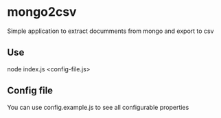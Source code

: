 # mongo2csv
Simple application to extract documments from mongo and export to csv

## Use

node index.js <config-file.js>

## Config file

You can use config.example.js to see all configurable properties
